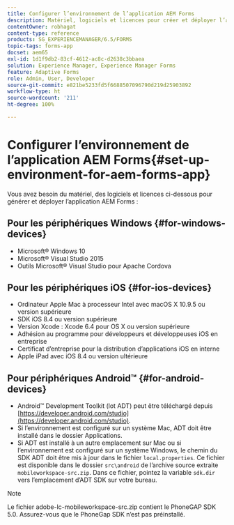 ```yaml
---
title: Configurer l’environnement de l’application AEM Forms
description: Matériel, logiciels et licences pour créer et déployer l’application AEM Forms.
contentOwner: robhagat
content-type: reference
products: SG_EXPERIENCEMANAGER/6.5/FORMS
topic-tags: forms-app
docset: aem65
exl-id: 1d1f9db2-83cf-4612-ac8c-d2638c3bbaea
solution: Experience Manager, Experience Manager Forms
feature: Adaptive Forms
role: Admin, User, Developer
source-git-commit: e821be5233fd5f6688507096790d219d25903892
workflow-type: ht
source-wordcount: '211'
ht-degree: 100%

---
```


# Configurer l’environnement de l’application AEM Forms{#set-up-environment-for-aem-forms-app}

Vous avez besoin du matériel, des logiciels et licences ci-dessous pour générer et déployer l’application AEM Forms :

## Pour les périphériques Windows {#for-windows-devices}

* Microsoft® Windows 10
* Microsoft® Visual Studio 2015
* Outils Microsoft® Visual Studio pour Apache Cordova

## Pour les périphériques iOS {#for-ios-devices}

* Ordinateur Apple Mac à processeur Intel avec macOS X 10.9.5 ou version supérieure
* SDK iOS 8.4 ou version supérieure
* Version Xcode : Xcode 6.4 pour OS X ou version supérieure
* Adhésion au programme pour développeurs et développeuses iOS en entreprise
* Certificat d’entreprise pour la distribution d’applications iOS en interne
* Apple iPad avec iOS 8.4 ou version ultérieure

## Pour périphériques Android™ {#for-android-devices}

* Android™ Development Toolkit (lot ADT) peut être téléchargé depuis [https://developer.android.com/studio](https://developer.android.com/studio).
* Si l’environnement est configuré sur un système Mac, ADT doit être installé dans le dossier Applications.
* Si ADT est installé à un autre emplacement sur Mac ou si l’environnement est configuré sur un système Windows, le chemin du SDK ADT doit être mis à jour dans le fichier `local.properties`. Ce fichier est disponible dans le dossier `src\android` de l’archive source extraite `mobileworkspace-src.zip`. Dans ce fichier, pointez la variable `sdk.dir` vers l’emplacement d’ADT SDK sur votre bureau.

>[!NOTE]
>
>Le fichier adobe-lc-mobileworkspace-src.zip contient le PhoneGAP SDK 5.0. Assurez-vous que le PhoneGap SDK n’est pas préinstallé.
